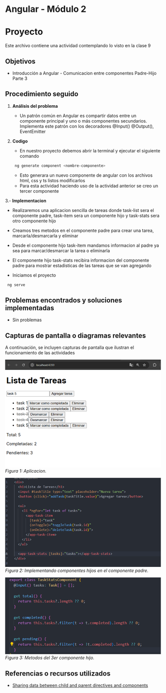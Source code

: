 # Angular - Módulo 2

# Proyecto 

Este archivo contiene una actividad contemplando lo visto en la clase 9

## Objetivos 

- Introducción a Angular - Comunicacion entre componentes Padre-Hijo Parte 3

## Procedimiento seguido

1. **Análisis del problema**  
   - Un patrón común en Angular es compartir datos entre un componente principal y uno o más componentes secundarios. Implementa este patrón con los decoradores @Input() @Output(), EventEmitter

2. **Codigo**  
   -  En nuestro proyecto debemos abrir la terminal y ejecutar el siguiente comando
   ```sh
    ng generate component <nombre-componente>
   ```
   - Esto generara un nuevo componente de angular con los archivos html, css y ts listos modificarlos
   - Para esta actividad haciendo uso de la actividad anterior se creo un tercer componente 

3.- **Implementacion**  
   - Realizaremos una aplicacion sencilla de tareas donde task-list sera el componente padre, task-item sera un componente hijo y task-stats sera otro componente hijo
   - Creamos tres metodos en el componente padre para crear una tarea, marcarla/desmarcarla y eliminar
   - Desde el componente hijo task-item mandamos informacion al padre ya sea para marcar/desmarcar la tarea o eliminarla
   - El componente hijo task-stats recibira informacion del componente padre para mostrar estadisticas de las tareas que se van agregando

   - Iniciamos el proyecto
   ```sh
    ng serve
   ```  
   
## Problemas encontrados y soluciones implementadas

- Sin problemas

## Capturas de pantalla o diagramas relevantes

A continuación, se incluyen capturas de pantalla que ilustran el funcionamiento de las actividades

![Salida de pruebas](Capturas/img.png)  
*Figura 1: Aplicacion.*

![Salida de pruebas](Capturas/img2.png)  
*Figura 2: Implementando componentes hijos en el componente padre.*

![Salida de pruebas](Capturas/img3.png)  
*Figura 3: Metodos del 3er componente hijo.*


## Referencias o recursos utilizados

- [Sharing data between child and parent directives and components](https://v17.angular.io/guide/inputs-outputs)
